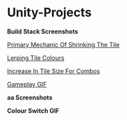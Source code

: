 # Unity-Projects

**Build Stack Screenshots**

[Primary Mechanic Of Shrinking The Tile](https://imgur.com/EAeHKJA)

[Lerping Tile Colours](https://imgur.com/UyHs7ta)

[Increase In Tile Size For Combos](https://imgur.com/aG1da59)

[Gameplay GIF](https://imgur.com/YUldcfu)

**aa Screenshots**

**Colour Switch GIF**
